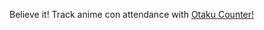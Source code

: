 Believe it! Track anime con attendance with [Otaku Counter!](https://bright-brioche-6af4e2.netlify.app/)
